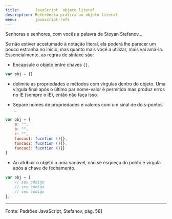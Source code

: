 ```yaml
---
title:       JavaScript  objeto literal
description: Referência prática ao objeto literal
menu:        javascript-refs
---
```


Senhoras e senhores, com vocês a palavra de Stoyan Stefanov...

Se não estiver acostumado à notação literal, ela poderá lhe parecer um pouco estranha no início, mas quanto mais você a
utilizar, mais vai amá-la. Essencialmente, as regras de sintaxe são:

- Encapsule o objeto entre chaves `{}`.

```javascript
var obj = {}
```

- delimite as propriedades e métodos com vírgulas dentro do objeto. Uma vírgula final após o último par nome-valor é
permitido mas produz erros no IE (sempre o IE), então não faça isso.

- Separe nomes de propriedades e valores com um sinal de dois-pontos `:`.

```javascript
var obj = {
    a: "",
    b: "",
    c: "",
    funcao1: fucntion (){},
    funcao2: fucntion (){},
    funcao3: fucntion (){}
}
```

- Ao atribuir o objeto a uma variável, não se esqueça do ponto e vírgula após a chave de fechamento.

```javascript
var obj = {
    // seu código
    // seu código
    // seu código
}; 
```


<hr>
Fonte: Padrões JavaScript, Stefanov, pág. 58]
